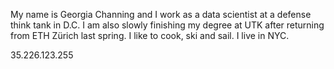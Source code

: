 My name is Georgia Channing and I work as a data scientist at a defense think tank in D.C. I am also slowly finishing my degree at UTK after returning from ETH Zürich last spring.  I like to cook, ski and sail.  I live in NYC.

35.226.123.255

